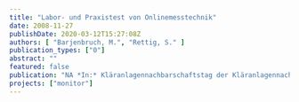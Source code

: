 ```yaml
---
title: "Labor- und Praxistest von Onlinemesstechnik"
date: 2008-11-27
publishDate: 2020-03-12T15:27:08Z
authors: [ "Barjenbruch, M.", "Rettig, S." ]
publication_types: ["0"]
abstract: ""
featured: false
publication: "NA *In:* Kläranlagennachbarschaftstag der Kläranlagennachbarschaft 52 (Vorpommern), Grimmen. Grimmen. 2008-11-27"
projects: ["monitor"]
---
```


